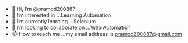 - 👋 Hi, I’m @pramod200887
- 👀 I’m interested in ...Learning Automation
- 🌱 I’m currently learning ...Selenium
- 💞️ I’m looking to collaborate on ...Web Automation
- 📫 How to reach me ...my email address is pramod200887@gmail.com

<!---
pramod200887/pramod200887 is a ✨ special ✨ repository because its `README.md` (this file) appears on your GitHub profile.
You can click the Preview link to take a look at your changes.
--->
